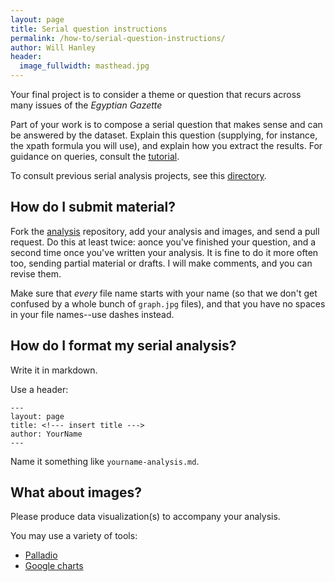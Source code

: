 ```yaml
---
layout: page
title: Serial question instructions
permalink: /how-to/serial-question-instructions/
author: Will Hanley
header:
  image_fullwidth: masthead.jpg
---
```

Your final project is to consider a theme or question that recurs across many issues of the *Egyptian Gazette*

Part of your work is to compose a serial question that makes sense and can be answered by the dataset. Explain this question (supplying, for instance, the xpath formula you will use), and explain how you extract the results. For guidance on queries, consult the [tutorial](https://dig-eg-gaz.github.io/how-to/query-instructions).

To consult previous serial analysis projects, see this [directory](https://dig-eg-gaz.github.io/analysis/analysis).

## How do I submit material?

Fork the [analysis](https://github.com/dig-eg-gaz/analysis) repository, add your analysis and images, and send a pull request. Do this at least twice: aonce you've finished your question, and a second time once you've written your analysis. It is fine to do it more often too, sending partial material or drafts. I will make comments, and you can revise them.

Make sure that *every* file name starts with your name (so that we don't get confused by a whole bunch of `graph.jpg` files), and that you have no spaces in your file names--use dashes instead.

## How do I format my serial analysis?

Write it in markdown.

Use a header:

```
---
layout: page
title: <!--- insert title --->
author: YourName
---
```

Name it something like `yourname-analysis.md`.

## What about images?

Please produce data visualization(s) to accompany your analysis.

You may use a variety of tools:

- [Palladio](http://hdlab.stanford.edu/palladio/)
- [Google charts](https://developers.google.com/chart/)
